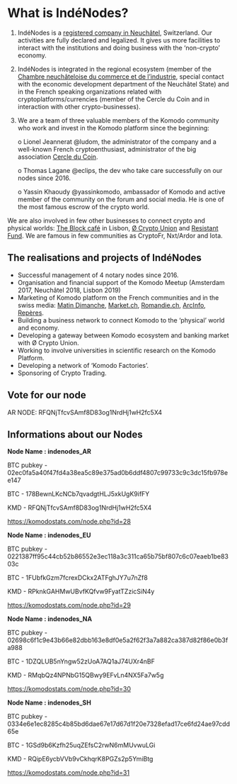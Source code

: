 
# What is IndéNodes?

1. IndéNodes is a [registered company in Neuchâtel](http://hrc.ne.ch/hrcintapp/externalCompanyReport.action?companyOfsUid=CHE-419.492.529&lang=EN), Switzerland. Our activities are fully declared and legalized. It gives us more facilities to interact with the institutions and doing business with the ‘non-crypto’ economy. 

2. IndéNodes is integrated in the regional ecosystem (member of the [Chambre neuchâteloise du commerce et de l’industrie](https://www.cnci.ch/), special contact with the economic development department of the Neuchâtel State)  and in the French speaking organizations related with cryptoplatforms/currencies (member of the Cercle du Coin and in interaction with other crypto-businesses).

3. We are a team of three valuable members of the Komodo community who work and invest in the Komodo platform since the beginning:

    o	Lionel Jeannerat @ludom, the administrator of the company and a well-known French 
        cryptoenthusiast, administrator of the big association [Cercle du Coin](https://lecercleducoin.fr/).

     o	Thomas Lagane @eclips, the dev who take care successfully on our nodes since 2016.

     o	Yassin Khaoudy @yassinkomodo, ambassador of Komodo and active member of the community on the forum and social media. He is one of the most famous escrow of the crypto world.

We are also involved in few other businesses to connect crypto and physical worlds: [The Block café](https://www.facebook.com/theblock.cafe.lisboa/) in Lisbon, [Ø Crypto Union](https://ocryptounion.io/) and [Resistant Fund](http://www.resistantfund.io/comingsoon). We are famous in few communities as CryptoFr, Nxt/Ardor and Iota.

## The realisations and projects of IndéNodes
-	Successful management of 4 notary nodes since 2016.
-	Organisation and financial support of the Komodo Meetup (Amsterdam 2017, Neuchâtel 2018, Lisbon 2019)
-	Marketing of Komodo platform on the French communities and in the swiss media: [Matin Dimanche](https://www.linkedin.com/feed/update/urn:li:activity:6345679782105092096/), [Market.ch](https://www.market.ch/fr/finance-privee/business/details/article/premiere-suisse-creation-dune-societe-entierement-constituee-en-bitcoins-qui-fonctionnera-sans-comptes-bancaires.html), [Romandie.ch](https://www.romandie.com/news/Premiere-en-Suisse-creation-d-une-societe-entierement-constituee-en-bitcoins/871275.rom), [ArcInfo](https://www.arcinfo.ch/articles/divers/economie-regionale/premiere-societe-sans-compte-en-banque-fondee-sur-le-bitcoin-727290), [Repères](https://www.cnci.ch/sites/default/files/02.2018.pdf#page=1&zoom=auto,-158,172).
-	Building a business network to connect Komodo to the ‘physical’ world and economy.
-	Developing a gateway between Komodo ecosystem and banking market with Ø Crypto Union.
-	Working to involve universities in scientific research on the Komodo Platform.
-	Developing a network of ‘Komodo Factories’.
-	Sponsoring of Crypto Trading.

## Vote for our node

AR NODE: RFQNjTfcvSAmf8D83og1NrdHj1wH2fc5X4

## Informations about our Nodes

**Node Name : indenodes_AR**

BTC pubkey - 02ec0fa5a40f47fd4a38ea5c89e375ad0b6ddf4807c99733c9c3dc15fb978ee147

BTC - 178BewnLKcNCb7qvadgtHLJ5xkUgK9ifFY

KMD - RFQNjTfcvSAmf8D83og1NrdHj1wH2fc5X4

https://komodostats.com/node.php?id=28

**Node Name : indenodes_EU**

BTC pubkey - 0221387ff95c44cb52b86552e3ec118a3c311ca65b75bf807c6c07eaeb1be8303c

BTC - 1FUbfkGzm7fcrexDCkx2ATFghJY7u7nZf8

KMD - RPknkGAHMwUBvfKQfvw9FyatTZzicSiN4y

https://komodostats.com/node.php?id=29

**Node Name : indenodes_NA**

BTC pubkey - 02698c6f1c9e43b66e82dbb163e8df0e5a2f62f3a7a882ca387d82f86e0b3fa988

BTC - 1DZQLUB5nYngw52zUoA7AQ1aJ74UXr4nBF

KMD - RMqbQz4NPNbG15QBwy9EFvLn4NX5Fa7w5g

https://komodostats.com/node.php?id=30

**Node Name : indenodes_SH**

BTC pubkey - 0334e6e1ec8285c4b85bd6dae67e17d67d1f20e7328efad17ce6fd24ae97cdd65e

BTC - 1GSd9b6Kzfh25uqZEfsC2rwN6mMUvwuLGi

KMD - RQipE6ycbVVb9vCkhqrK8PGZs2p5YmiBtg

https://komodostats.com/node.php?id=31




